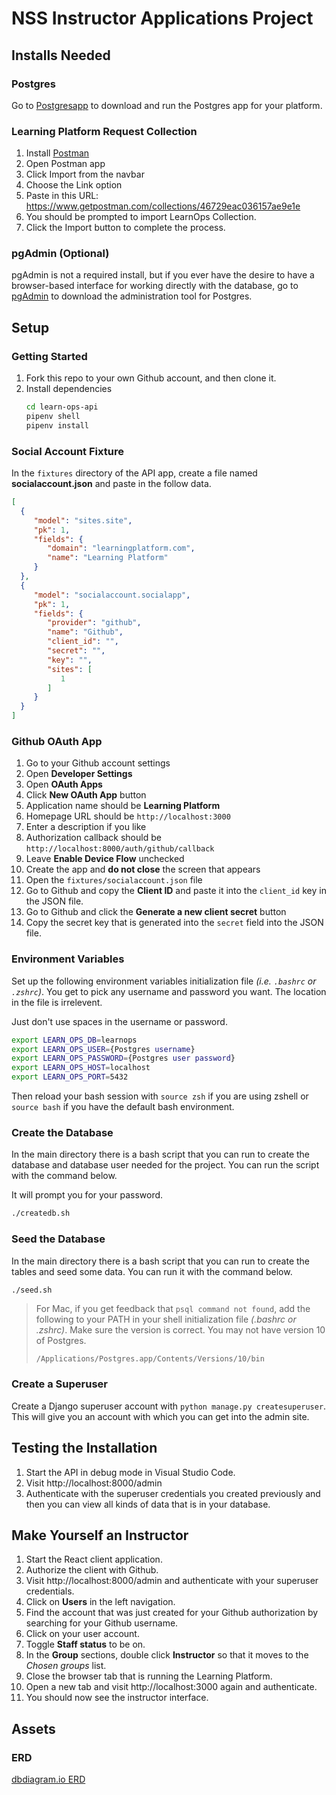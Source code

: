 # NSS Instructor Applications Project

## Installs Needed

### Postgres

Go to [Postgresapp](https://postgresapp.com/) to download and run the Postgres app for your platform.

### Learning Platform Request Collection

1. Install [Postman](https://www.postman.com/downloads/)
1. Open Postman app
1. Click Import from the navbar
1. Choose the Link option
1. Paste in this URL: https://www.getpostman.com/collections/46729eac036157ae9e1e
1. You should be prompted to import LearnOps Collection.
1. Click the Import button to complete the process.

### pgAdmin (Optional)

pgAdmin is not a required install, but if you ever have the desire to have a browser-based interface for working directly with the database, go to [pgAdmin](https://www.pgadmin.org/download/) to download the administration tool for Postgres.

## Setup

### Getting Started

1. Fork this repo to your own Github account, and then clone it.
1. Install dependencies
   ```sh
   cd learn-ops-api
   pipenv shell
   pipenv install
   ```


### Social Account Fixture

In the `fixtures` directory of the API app, create a file named **socialaccount.json** and paste in the follow data.

 ```json
[
   {
      "model": "sites.site",
      "pk": 1,
      "fields": {
         "domain": "learningplatform.com",
         "name": "Learning Platform"
      }
   },
   {
      "model": "socialaccount.socialapp",
      "pk": 1,
      "fields": {
         "provider": "github",
         "name": "Github",
         "client_id": "",
         "secret": "",
         "key": "",
         "sites": [
            1
         ]
      }
   }
]
 ```

### Github OAuth App

1. Go to your Github account settings
2. Open **Developer Settings**
3. Open **OAuth Apps**
4. Click **New OAuth App** button
5. Application name should be **Learning Platform**
6. Homepage URL should be `http://localhost:3000`
7. Enter a description if you like
8. Authorization callback should be `http://localhost:8000/auth/github/callback`
9. Leave **Enable Device Flow** unchecked
10. Create the app and **do not close** the screen that appears
11. Open the `fixtures/socialaccount.json` file
12. Go to Github and copy the **Client ID** and paste it into the `client_id` key in the JSON file.
13. Go to Github and click the **Generate a new client secret** button
14. Copy the secret key that is generated into the `secret` field into the JSON file.

### Environment Variables

Set up the following environment variables initialization file _(i.e. `.bashrc` or `.zshrc`)_. You get to pick any username and password you want. The location in the file is irrelevent.

Just don't use spaces in the username or password.

```sh
export LEARN_OPS_DB=learnops
export LEARN_OPS_USER={Postgres username}
export LEARN_OPS_PASSWORD={Postgres user password}
export LEARN_OPS_HOST=localhost
export LEARN_OPS_PORT=5432
```

Then reload your bash session with `source zsh` if you are using zshell or `source bash` if you have the default bash environment.


### Create the Database

In the main directory there is a bash script that you can run to create the database and database user needed for the project. You can run the script with the command below.

It will prompt you for your password.

```sh
./createdb.sh
```

### Seed the Database

In the main directory there is a bash script that you can run to create the tables and seed some data. You can run it with the command below.

```sh
./seed.sh
```

> For Mac, if you get feedback that `psql command not found`, add the following to your PATH in your shell initialization file _(.bashrc or .zshrc)_. Make sure the version is correct. You may not have version 10 of Postgres.
>
>    ```
>    /Applications/Postgres.app/Contents/Versions/10/bin
>    ```

### Create a Superuser

Create a Django superuser account with `python manage.py createsuperuser`. This will give you an account with which you can get into the admin site.

## Testing the Installation

1. Start the API in debug mode in Visual Studio Code.
1. Visit http://localhost:8000/admin
1. Authenticate with the superuser credentials you created previously and then you can view all kinds of data that is in your database.

## Make Yourself an Instructor

1. Start the React client application.
1. Authorize the client with Github.
1. Visit http://localhost:8000/admin and authenticate with your superuser credentials.
2. Click on **Users** in the left navigation.
3. Find the account that was just created for your Github authorization by searching for your Github username.
4. Click on your user account.
5. Toggle **Staff status** to be on.
6. In the **Group** sections, double click **Instructor** so that it moves to the _Chosen groups_ list.
7. Close the browser tab that is running the Learning Platform.
8. Open a new tab and visit http://localhost:3000 again and authenticate.
9. You should now see the instructor interface.



## Assets

### ERD

[dbdiagram.io ERD](https://dbdiagram.io/d/6005cc1080d742080a36d6d8)
